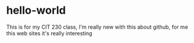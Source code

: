 # hello-world
This is for my CIT 230 class, I'm really new with this about github, for me this web sites it's really interesting
